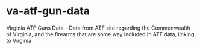 va-atf-gun-data
===============

Virginia ATF Guns Data - Data from ATF site regarding the Commonwealth of Virginia, and the firearms that are some way included In ATF data, linking to Virginia
